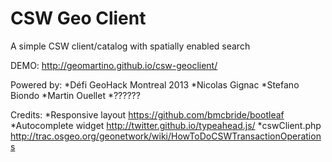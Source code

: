 CSW Geo Client
=============

A simple CSW client/catalog with spatially enabled search

DEMO: http://geomartino.github.io/csw-geoclient/

Powered by:
*Défi GeoHack Montreal 2013
*Nicolas Gignac
*Stefano Biondo
*Martin Ouellet
*??????

Credits:
*Responsive layout     https://github.com/bmcbride/bootleaf
*Autocomplete widget   http://twitter.github.io/typeahead.js/
*cswClient.php         http://trac.osgeo.org/geonetwork/wiki/HowToDoCSWTransactionOperations   